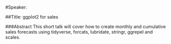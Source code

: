 #Speaker: 

##Title: ggplot2 for sales

###Abstract
This short talk will cover how to create monthly and cumulative sales forecasts using tidyverse, forcats, lubridate, stringr, ggrepel and scales.